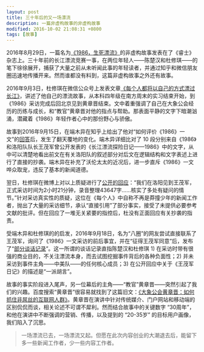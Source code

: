```yaml
---
layout: post
title: 三十年后的又一场漂流
description: 一篇非虚构故事的非虚构故事
modified: 2016-10-02 21:08:31 +0800
tags: [故事]
---
```


2016年8月29日，一篇名为[《1986，生死漂流》](http://www.ellemen.com/longstory/20160829-14598.shtml)的非虚构故事发表在了《睿士》杂志上。三十年前的长江漂流竞赛一事，在两位年轻人——陈楚汉和杜修琪——的笔下徐徐展开，捕获了大量之前从未听闻此事的年轻读者，并通过知乎和微信朋友圈迅速地传播开来。然而谁都没有料到，这篇非虚构故事之外还有故事。

2016年9月3日，杜修琪在微信公众号上发表文章[《每个人都将以自己的方式漂过长江》](http://mp.weixin.qq.com/s?__biz=MzI0MjA0ODI5NA==&mid=2650893745&idx=1&sn=b239fb6089c48e0aae8b941f1b5abe21)，讲述了他自己的漂流故事，从本科四年级在南方周末的实习结束开始，到《1986》采访完成后回北京见到黄章晋结束。文中着重强调了自己在大象公会经历的历练与成长，和“教官”黄章晋对他的指点与帮助。那表面平静的文字下暗潮汹涌，潜藏着《1986》年轻作者心中的那份野心与骄傲。

故事到2016年9月15日，在端木异在知乎上给出了他对“如何评价《1986》一文”的[回答](https://www.zhihu.com/question/50153857/answer/122113768)后，发生了翻天覆地的变化。端木异详细比对了 10 段分别来自《1986》和洛阳队队长王茂军曾公开发表的《长江漂流探险日记——1986》中的文字，从中可以清楚地看出前文在有关洛阳队的叙述部分对后文在逻辑结构和文字表述上进行了直接的抄袭。端木异在补充了沃伦太太的近况后，进一步直斥《1986》一文哗众取宠，违反了基本的新闻道德。

翌日，杜修琪在微博上对以上质疑进行了[公开的回应](http://weibo.com/ttarticle/p/show?id=2309404020427088333689#_0)：“我们在洛阳见到王茂军，正式采访时间为2小时21分钟，录音整理43647字……核实了多处有疑问的情节。”针对采访真实性的质疑，这位在《每个人》中自称不再是莽撞少年的新闻工作者，抛出了大量的采访细节，承认“直接引用”了部分事实，接受了未提供必要参考文献的批评。但在回应了一堆无关紧要的指控后，杜没有正面回应有关抄袭的指责。

受端木异和杜修琪的的启发，2016年9月18日，名为“八圈”的网友尝试直接联系了王茂军，询问了《1986》一文采访的前后事宜，并在“征得王茂军同意”后，发布了“[部分谈话记录](https://www.douban.com/note/582240356/)”。这一所谓的谈话记录直指陈楚汉和杜修琪 1) 在采访时带有很强的商业目的，不关注漂流本身，而去试图挖掘事件背后的各种负面性；2) 并未采访到事件主角——中美队——的任何核心成员；3) 在公开回应中关于《王茂军日记》的描述是“一派胡言”。

故事的事实阶段进入尾声，另一位幕后的主角——“教官”黄章晋——突然引起了我们的兴趣。百度搜索“黄章晋”很容易就找到了这篇旧文：[《大象公会黄章晋：如何抓住非屌丝的互联网人群》](http://tech.sina.com.cn/i/2015-12-11/doc-ifxmpxnx4979542.shtml)。黄章晋在演讲中针对传统媒介、门户网站和移动端的区别侃侃而谈，相关论述不可谓不犀利。然而结合故事中的关键数字 “30周年”，和他在演讲中不断强调的营销、传播，以及提到的 “20-35岁” 的目标用户画像，我们陷入了沉思。

> 一场漂流已去，一场漂流又起。但愿在此次内容创业的大潮退去后，能留下多一些新闻工作者，少一些内容工作者。
